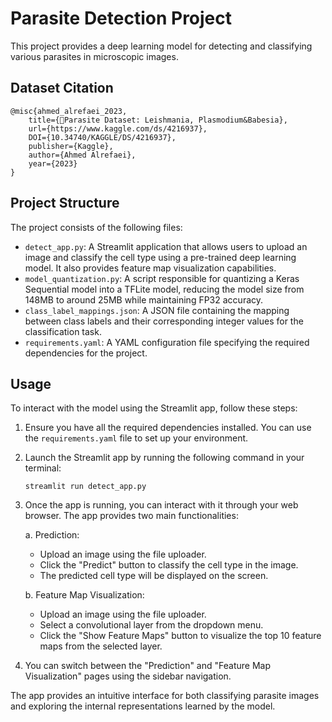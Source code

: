 # Parasite Detection Project

This project provides a deep learning model for detecting and classifying various parasites in microscopic images.

## Dataset Citation

```
@misc{ahmed_alrefaei_2023,
    title={🔬Parasite Dataset: Leishmania, Plasmodium&Babesia},
    url={https://www.kaggle.com/ds/4216937},
    DOI={10.34740/KAGGLE/DS/4216937},
    publisher={Kaggle},
    author={Ahmed Alrefaei},
    year={2023}
}
```

## Project Structure

The project consists of the following files:

- `detect_app.py`: A Streamlit application that allows users to upload an image and classify the cell type using a pre-trained deep learning model. It also provides feature map visualization capabilities.
- `model_quantization.py`: A script responsible for quantizing a Keras Sequential model into a TFLite model, reducing the model size from 148MB to around 25MB while maintaining FP32 accuracy.
- `class_label_mappings.json`: A JSON file containing the mapping between class labels and their corresponding integer values for the classification task.
- `requirements.yaml`: A YAML configuration file specifying the required dependencies for the project.

## Usage

To interact with the model using the Streamlit app, follow these steps:

1. Ensure you have all the required dependencies installed. You can use the `requirements.yaml` file to set up your environment.

2. Launch the Streamlit app by running the following command in your terminal:

   ```
   streamlit run detect_app.py
   ```

3. Once the app is running, you can interact with it through your web browser. The app provides two main functionalities:

   a. Prediction:
   - Upload an image using the file uploader.
   - Click the "Predict" button to classify the cell type in the image.
   - The predicted cell type will be displayed on the screen.

   b. Feature Map Visualization:
   - Upload an image using the file uploader.
   - Select a convolutional layer from the dropdown menu.
   - Click the "Show Feature Maps" button to visualize the top 10 feature maps from the selected layer.

4. You can switch between the "Prediction" and "Feature Map Visualization" pages using the sidebar navigation.

The app provides an intuitive interface for both classifying parasite images and exploring the internal representations learned by the model.